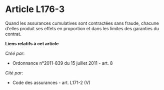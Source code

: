 # Article L176-3

Quand les assurances cumulatives sont contractées sans fraude, chacune d'elles produit ses effets en proportion et dans les
limites des garanties du contrat.

**Liens relatifs à cet article**

_Créé par_:

  - Ordonnance n°2011-839 du 15 juillet 2011 - art. 8

_Cité par_:

  - Code des assurances - art. L171-2 (V)
